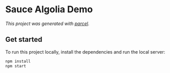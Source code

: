 # Sauce Algolia Demo

_This project was generated with [parcel](https://wesbos.com/javascript/14-es-modules-and-structuring-larger-apps/81-bundling-and-building-with-parcel)._

## Get started

To run this project locally, install the dependencies and run the local server:

```sh
npm install
npm start
```
